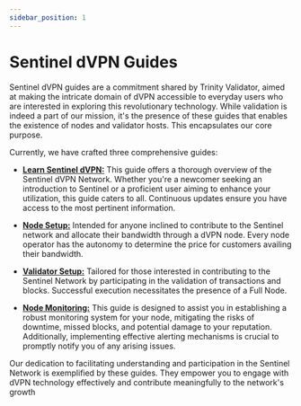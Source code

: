 ```yaml
---
sidebar_position: 1
---
```


# Sentinel dVPN Guides

Sentinel dVPN guides are a commitment shared by Trinity Validator, aimed at making the intricate domain of dVPN accessible to everyday users who are interested in exploring this revolutionary technology. While validation is indeed a part of our mission, it's the presence of these guides that enables the existence of nodes and validator hosts. This encapsulates our core purpose.

Currently, we have crafted three comprehensive guides:

- [**Learn Sentinel dVPN:**](/docs/resources) This guide offers a thorough overview of the Sentinel dVPN Network. Whether you're a newcomer seeking an introduction to Sentinel or a proficient user aiming to enhance your utilization, this guide caters to all. Continuous updates ensure you have access to the most pertinent information.

- [**Node Setup:**](/docs/node) Intended for anyone inclined to contribute to the Sentinel network and allocate their bandwidth through a dVPN node. Every node operator has the autonomy to determine the price for customers availing their bandwidth.

- [**Validator Setup:**](/docs/validator) Tailored for those interested in contributing to the Sentinel Network by participating in the validation of transactions and blocks. Successful execution necessitates the presence of a Full Node.

- [**Node Monitoring:**](/docs/monitoring) This guide is designed to assist you in establishing a robust monitoring system for your node, mitigating the risks of downtime, missed blocks, and potential damage to your reputation. Additionally, implementing effective alerting mechanisms is crucial to promptly notify you of any arising issues.

Our dedication to facilitating understanding and participation in the Sentinel Network is exemplified by these guides. They empower you to engage with dVPN technology effectively and contribute meaningfully to the network's growth